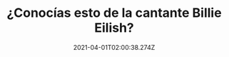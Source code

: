 ---
title: ¿Conocías esto de la cantante Billie Eilish?
date: 2021-04-01T02:00:38.274Z
featuredimage: /assets/11.jpg
categoria: Celebridades
tags:
  - "#celebridad"
  - "#bilieeilish"
  - "#datosquenosabias"
short-description: Te sabias estos datos curiosos de la cantante Billie Eilish
mk1: >+
  ### 1.

  #### Desde temprana edad 

  ![2](/assets/2.jpg "2")

  Ya sabía a qué venía <br/>
  Empezó a escribir canciones a los 11.



  ### 2.

  #### Una serie excelente 

  ![22](/assets/22.jpeg "22")

  Ya la escuchaste <br/>
  La primera canción que escribió fue sobre un apocalipsis zombie, inspirada por The Walking Dead 


mk2: >+
  ### 3.

  #### La inspiración 

  ![33](/assets/44.jpg "33")

  ¿Lo sabías?<br/>
  Su artista favorito es Tyler, the Creator

  ### 4.

  #### A domicilio

  ![44](/assets/33.jpg "44")

  Nunca fue <br/>
  No fue a la escuela, en cambio la educaron en casa.


mk3: >+
  ### 5.

  #### Algo que ya sabías 

  ![55](/assets/55.jpg "55")

  ¿Coincides?<br/>
  Ama el color amarillo.



  ### 6.

  #### Uno de los mejores 

  ![66](/assets/66.jpg "66")

  Pobre Ellie <br/>
  Describe a XXXTENTACION como la “persona más fuerte” que conoció.
mk4: >+
  ### 7.

  #### Para una leyenda 

  ![77](/assets/77.jpg "77")

  A todos nos dolio <br/>
  Tras el asesinato de “X”, le dedicó una canción titulada con la fecha de su muerte, 6.18.18.

  ### 8.

  #### ¿Lo sabías?

  ![88](/assets/88.jpg "88")

  Un dato que muchos no sabían <br/>
  Ha sido parte del soundtrack de las dos temporadas de 13 Reasons Why.


mk5: >+
  ### 9.

  #### Una buena canción 

  ![99](/assets/99.jpg "99")

  Inspirada <br/>
  Se inspiró en la película Roma (2018) para componer la canción When I Was Older.



  ### 10.

  #### Un aumento de locos 

  ![1010](/assets/1010.jpg "1010")

  Tu fuiste uno de ellos <br/>
  En un año (2017 – 2018), sus seguidores en redes sociales aumentaron 2500%.
---